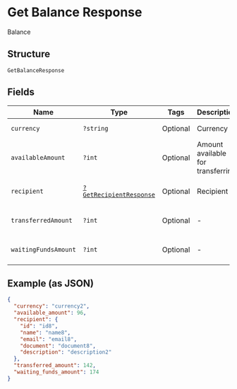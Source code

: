 
# Get Balance Response

Balance

## Structure

`GetBalanceResponse`

## Fields

| Name | Type | Tags | Description | Getter | Setter |
|  --- | --- | --- | --- | --- | --- |
| `currency` | `?string` | Optional | Currency | getCurrency(): ?string | setCurrency(?string currency): void |
| `availableAmount` | `?int` | Optional | Amount available for transferring | getAvailableAmount(): ?int | setAvailableAmount(?int availableAmount): void |
| `recipient` | [`?GetRecipientResponse`](../../doc/models/get-recipient-response.md) | Optional | Recipient | getRecipient(): ?GetRecipientResponse | setRecipient(?GetRecipientResponse recipient): void |
| `transferredAmount` | `?int` | Optional | - | getTransferredAmount(): ?int | setTransferredAmount(?int transferredAmount): void |
| `waitingFundsAmount` | `?int` | Optional | - | getWaitingFundsAmount(): ?int | setWaitingFundsAmount(?int waitingFundsAmount): void |

## Example (as JSON)

```json
{
  "currency": "currency2",
  "available_amount": 96,
  "recipient": {
    "id": "id8",
    "name": "name8",
    "email": "email8",
    "document": "document8",
    "description": "description2"
  },
  "transferred_amount": 142,
  "waiting_funds_amount": 174
}
```

